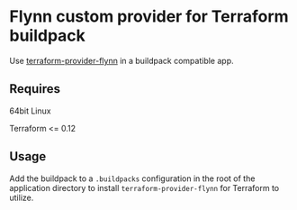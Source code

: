 Flynn custom provider for Terraform buildpack
=============================================

Use [terraform-provider-flynn](https://github.com/satorix/terraform-provider-flynn) in a buildpack compatible app.

Requires
--------

64bit Linux

Terraform <= 0.12

Usage
-----

Add the buildpack to a `.buildpacks` configuration in the root of the application directory to install `terraform-provider-flynn` for Terraform to utilize.

